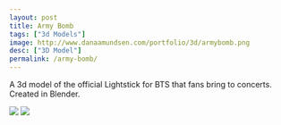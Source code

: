 ```yaml
---
layout: post
title: Army Bomb
tags: ["3d Models"]
image: http://www.danaamundsen.com/portfolio/3d/armybomb.png
desc: ["3D Model"]
permalink: /army-bomb/
---
```


A 3d model of the official Lightstick for BTS that fans bring to concerts. Created in Blender.

![](http://www.danaamundsen.com/portfolio/3d/armybomb.gif)
![](http://www.danaamundsen.com/portfolio/3d/armybomb.png)
